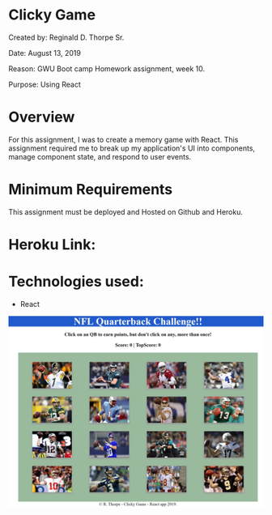 # Clicky Game

Created by: Reginald D. Thorpe Sr.

Date: August 13, 2019

Reason: GWU Boot camp Homework assignment, week 10.

Purpose: Using React

# Overview

For this assignment, I was to create a memory game with React. This assignment required me to break up my application's UI into components, manage component state, and respond to user events.

# Minimum Requirements
This assignment must be deployed and Hosted on Github and Heroku. 
# Heroku Link: 



# Technologies used:
- React

![](public/images/Quarterback%20Challenge.jpg)

